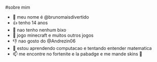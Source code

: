 #sobre mim

- 👋 meu nome é @brunomaisdivertido
- 👍 tenho 14 anos 
- 🐶 nao tenho nenhum bixo
- 🐥 jogo minecraft e muitos outros jogos
- 👎 nao gosto do @Andrezin06 
- 🌱 estou aprendendo computacao e tentando entender matematica
- 📫 me encontre no fortenite e la pabadge e me mande skins 🦿
